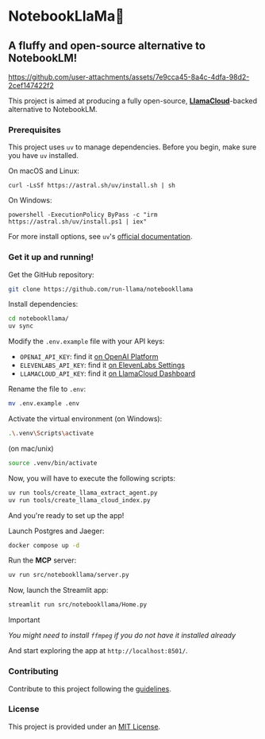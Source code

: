 # NotebookLlaMa🦙

## A fluffy and open-source alternative to NotebookLM!

https://github.com/user-attachments/assets/7e9cca45-8a4c-4dfa-98d2-2cef147422f2

This project is aimed at producing a fully open-source, [**LlamaCloud**](https://cloud.llamaindex.ai?utm_source=demo&utm_medium=notebookLM)-backed alternative to NotebookLM.

### Prerequisites

This project uses `uv` to manage dependencies. Before you begin, make sure you have `uv` installed.

On macOS and Linux:

```
curl -LsSf https://astral.sh/uv/install.sh | sh
```

On Windows:

```
powershell -ExecutionPolicy ByPass -c "irm https://astral.sh/uv/install.ps1 | iex"
```

For more install options, see `uv`'s [official documentation](https://docs.astral.sh/uv/getting-started/installation/).

### Get it up and running!

Get the GitHub repository:

```bash
git clone https://github.com/run-llama/notebookllama
```

Install dependencies:

```bash
cd notebookllama/
uv sync
```

Modify the `.env.example` file with your API keys:

- `OPENAI_API_KEY`: find it [on OpenAI Platform](https://platform.openai.com/api-keys)
- `ELEVENLABS_API_KEY`: find it [on ElevenLabs Settings](https://elevenlabs.io/app/settings/api-keys)
- `LLAMACLOUD_API_KEY`: find it [on LlamaCloud Dashboard](https://cloud.llamaindex.ai?utm_source=demo&utm_medium=notebookLM)

Rename the file to `.env`:

```bash
mv .env.example .env
```

Activate the virtual environment 
(on Windows):

```bash
.\.venv\Scripts\activate
```

(on mac/unix)
```bash
source .venv/bin/activate
```

Now, you will have to execute the following scripts:

```bash
uv run tools/create_llama_extract_agent.py
uv run tools/create_llama_cloud_index.py
```

And you're ready to set up the app!

Launch Postgres and Jaeger:

```bash
docker compose up -d
```

Run the **MCP** server:

```bash
uv run src/notebookllama/server.py
```

Now, launch the Streamlit app:

```bash
streamlit run src/notebookllama/Home.py
```

> [!IMPORTANT]
>
> _You might need to install `ffmpeg` if you do not have it installed already_

And start exploring the app at `http://localhost:8501/`.

### Contributing

Contribute to this project following the [guidelines](./CONTRIBUTING.md).

### License

This project is provided under an [MIT License](LICENSE).
